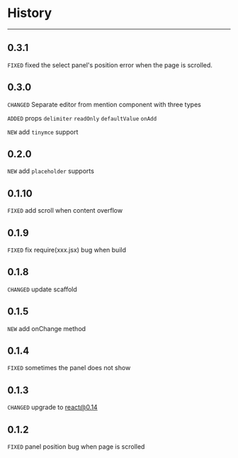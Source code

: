 # History

---

## 0.3.1

`FIXED` fixed the select panel's position error when the page is scrolled.

## 0.3.0
`CHANGED` Separate editor from mention component with three types

`ADDED` props `delimiter` `readOnly` `defaultValue` `onAdd`

`NEW` add `tinymce` support


## 0.2.0
`NEW` add `placeholder` supports

## 0.1.10
`FIXED` add scroll when content overflow

## 0.1.9
`FIXED` fix require(xxx.jsx) bug when build

## 0.1.8
`CHANGED` update scaffold

## 0.1.5
`NEW` add onChange method

## 0.1.4
`FIXED` sometimes the panel does not show

## 0.1.3

`CHANGED` upgrade to react@0.14

## 0.1.2

`FIXED` panel position bug when page is scrolled
